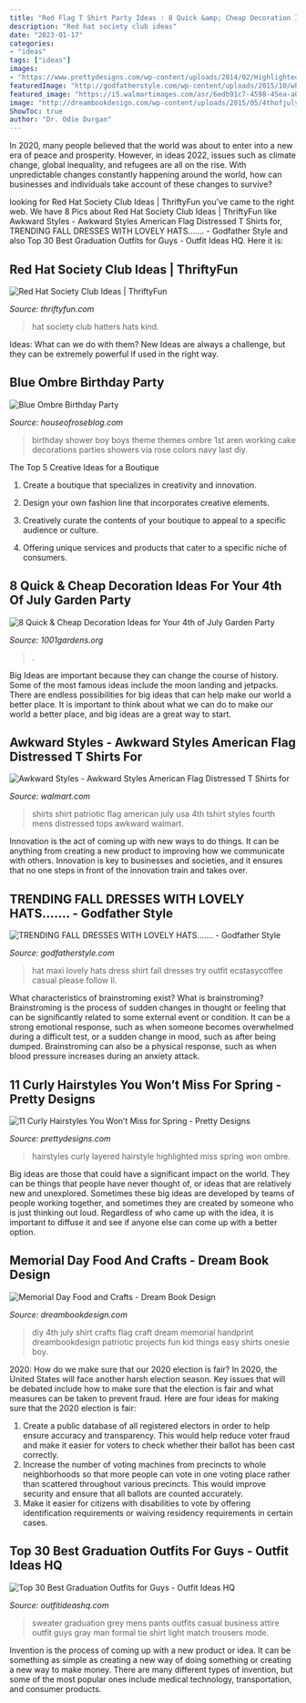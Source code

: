 ```yaml
---
title: "Red Flag T Shirt Party Ideas : 8 Quick &amp; Cheap Decoration Ideas For Your 4th Of July Garden Party"
description: "Red hat society club ideas"
date: "2023-01-17"
categories:
- "ideas"
tags: ["ideas"]
images:
- "https://www.prettydesigns.com/wp-content/uploads/2014/02/Highlighted-Layered-Hairstyle.jpg"
featuredImage: "http://godfatherstyle.com/wp-content/uploads/2015/10/white-maxi-with-a-hat.jpg"
featured_image: "https://i5.walmartimages.com/asr/6edb91c7-4598-45ea-a0a8-7e36ea6d8bff_1.80e11735c9dd28b2a6fd870e196b800d.jpeg"
image: "http://dreambookdesign.com/wp-content/uploads/2015/05/4thofjulycraft.jpg"
ShowToc: true
author: "Dr. Odie Durgan"
---
```



In 2020, many people believed that the world was about to enter into a new era of peace and prosperity. However, in ideas 2022, issues such as climate change, global inequality, and refugees are all on the rise. With unpredictable changes constantly happening around the world, how can businesses and individuals take account of these changes to survive?

	

		
looking for Red Hat Society Club Ideas | ThriftyFun you've came to the right web. We have 8 Pics about Red Hat Society Club Ideas | ThriftyFun like Awkward Styles - Awkward Styles American Flag Distressed T Shirts for, TRENDING FALL DRESSES WITH LOVELY HATS....... - Godfather Style and also Top 30 Best Graduation Outfits for Guys - Outfit Ideas HQ. Here it is:
		
    
## Red Hat Society Club Ideas | ThriftyFun

<img loading=lazy src="https://img.thrfun.com/img/153/771/red_hat_society_x1.jpg" onerror="this.onerror=null;this.src='https://tse1.mm.bing.net/th?id=OIP.dGSt1jAH7nx1tyPyRKfDSwHaE6&amp;pid=15.1';" alt="Red Hat Society Club Ideas | ThriftyFun">

_Source: thriftyfun.com_

>hat society club hatters hats kind. 

	

Ideas: What can we do with them?
New Ideas are always a challenge, but they can be extremely powerful if used in the right way.

    
## Blue Ombre Birthday Party

<img loading=lazy src="http://houseofroseblog.com/wp-content/uploads/2013/07/20130721-IMG_3789_1.jpg" onerror="this.onerror=null;this.src='https://tse4.mm.bing.net/th?id=OIP.TjfHQx3Ds3wjr7iKp0LtqwHaLH&amp;pid=15.1';" alt="Blue Ombre Birthday Party">

_Source: houseofroseblog.com_

>birthday shower boy boys theme themes ombre 1st aren working cake decorations parties showers via rose colors navy last diy. 

	

The Top 5 Creative Ideas for a Boutique
1. Create a boutique that specializes in creativity and innovation.
2. Design your own fashion line that incorporates creative elements.

3. Creatively curate the contents of your boutique to appeal to a specific audience or culture.

4. Offering unique services and products that cater to a specific niche of consumers.


    
## 8 Quick &amp; Cheap Decoration Ideas For Your 4th Of July Garden Party

<img loading=lazy src="https://www.1001gardens.org/wp-content/uploads/2016/06/1001gardens.org-8-quick-cheap-decoration-ideas-for-your-4th-of-july-garden-party1.jpg" onerror="this.onerror=null;this.src='https://tse1.mm.bing.net/th?id=OIP.b-09VH4gU1_YTi1TcpxmEAHaLY&amp;pid=15.1';" alt="8 Quick &amp; Cheap Decoration Ideas for Your 4th of July Garden Party">

_Source: 1001gardens.org_

>. 

	

Big Ideas are important because they can change the course of history. Some of the most famous ideas include the moon landing and jetpacks. There are endless possibilities for big ideas that can help make our world a better place. It is important to think about what we can do to make our world a better place, and big ideas are a great way to start.

    
## Awkward Styles - Awkward Styles American Flag Distressed T Shirts For

<img loading=lazy src="https://i5.walmartimages.com/asr/6edb91c7-4598-45ea-a0a8-7e36ea6d8bff_1.80e11735c9dd28b2a6fd870e196b800d.jpeg" onerror="this.onerror=null;this.src='https://tse3.mm.bing.net/th?id=OIP.IxL-a7KwHK_2PX5stILclwHaJ4&amp;pid=15.1';" alt="Awkward Styles - Awkward Styles American Flag Distressed T Shirts for">

_Source: walmart.com_

>shirts shirt patriotic flag american july usa 4th tshirt styles fourth mens distressed tops awkward walmart. 

	

Innovation is the act of coming up with new ways to do things. It can be anything from creating a new product to improving how we communicate with others. Innovation is key to businesses and societies, and it ensures that no one steps in front of the innovation train and takes over.

    
## TRENDING FALL DRESSES WITH LOVELY HATS....... - Godfather Style

<img loading=lazy src="http://godfatherstyle.com/wp-content/uploads/2015/10/white-maxi-with-a-hat.jpg" onerror="this.onerror=null;this.src='https://tse3.mm.bing.net/th?id=OIP.3ovYLtaqyEfiLpMCdFwiNwHaKu&amp;pid=15.1';" alt="TRENDING FALL DRESSES WITH LOVELY HATS....... - Godfather Style">

_Source: godfatherstyle.com_

>hat maxi lovely hats dress shirt fall dresses try outfit ecstasycoffee casual please follow ll. 

	

What characteristics of brainstroming exist?
What is brainstroming? Brainstroming is the process of sudden changes in thought or feeling that can be significantly related to some external event or condition. It can be a strong emotional response, such as when someone becomes overwhelmed during a difficult test, or a sudden change in mood, such as after being dumped. Brainstroming can also be a physical response, such as when blood pressure increases during an anxiety attack.

    
## 11 Curly Hairstyles You Won’t Miss For Spring - Pretty Designs

<img loading=lazy src="https://www.prettydesigns.com/wp-content/uploads/2014/02/Highlighted-Layered-Hairstyle.jpg" onerror="this.onerror=null;this.src='https://tse1.mm.bing.net/th?id=OIP.0EPt8pfhSubasB16jrg7AgHaLH&amp;pid=15.1';" alt="11 Curly Hairstyles You Won’t Miss for Spring - Pretty Designs">

_Source: prettydesigns.com_

>hairstyles curly layered hairstyle highlighted miss spring won ombre. 

	

Big ideas are those that could have a significant impact on the world. They can be things that people have never thought of, or ideas that are relatively new and unexplored. Sometimes these big ideas are developed by teams of people working together, and sometimes they are created by someone who is just thinking out loud. Regardless of who came up with the idea, it is important to diffuse it and see if anyone else can come up with a better option.

    
## Memorial Day Food And Crafts - Dream Book Design

<img loading=lazy src="http://dreambookdesign.com/wp-content/uploads/2015/05/4thofjulycraft.jpg" onerror="this.onerror=null;this.src='https://tse4.mm.bing.net/th?id=OIP.l116TjE4_y4D-3ebzFL4_QAAAA&amp;pid=15.1';" alt="Memorial Day Food and Crafts - Dream Book Design">

_Source: dreambookdesign.com_

>diy 4th july shirt crafts flag craft dream memorial handprint dreambookdesign patriotic projects fun kid things easy shirts onesie boy. 

	

2020: How do we make sure that our 2020 election is fair?
In 2020, the United States will face another harsh election season. Key issues that will be debated include how to make sure that the election is fair and what measures can be taken to prevent fraud. Here are four ideas for making sure that the 2020 election is fair: 
1. Create a public database of all registered electors in order to help ensure accuracy and transparency. This would help reduce voter fraud and make it easier for voters to check whether their ballot has been cast correctly. 
2. Increase the number of voting machines from precincts to whole neighborhoods so that more people can vote in one voting place rather than scattered throughout various precincts. This would improve security and ensure that all ballots are counted accurately. 
3. Make it easier for citizens with disabilities to vote by offering identification requirements or waiving residency requirements in certain cases.

    
## Top 30 Best Graduation Outfits For Guys - Outfit Ideas HQ

<img loading=lazy src="http://outfitideashq.com/wp-content/uploads/2016/06/graduation-outfit-idea-for-guys-with-sweater-vest.jpg" onerror="this.onerror=null;this.src='https://tse3.mm.bing.net/th?id=OIP.V6nkQ7CahXOyLxnIXSWZuwHaMv&amp;pid=15.1';" alt="Top 30 Best Graduation Outfits for Guys - Outfit Ideas HQ">

_Source: outfitideashq.com_

>sweater graduation grey mens pants outfits casual business attire outfit guys gray man formal tie shirt light match trousers mode. 

	

Invention is the process of coming up with a new product or idea. It can be something as simple as creating a new way of doing something or creating a new way to make money. There are many different types of invention, but some of the most popular ones include medical technology, transportation, and consumer products.


